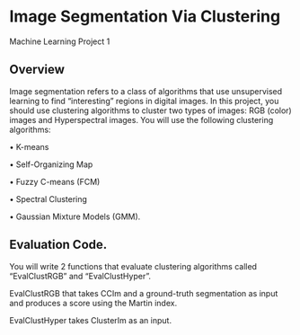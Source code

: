 # Image Segmentation Via Clustering
Machine Learning Project 1

## Overview

Image segmentation refers to a class of algorithms that use unsupervised learning to find “interesting” regions in digital images. In this project, you should use clustering algorithms to cluster two types of images: RGB (color) images and Hyperspectral images. You will use the following clustering algorithms:

• K-means

• Self-Organizing Map

• Fuzzy C-means (FCM)

• Spectral Clustering

• Gaussian Mixture Models (GMM).


## Evaluation Code. 

You will write 2 functions that evaluate clustering algorithms called “EvalClustRGB” and “EvalClustHyper”. 

EvalClustRGB that takes CCIm and a ground-truth segmentation as input and produces a score using the Martin index. 

EvalClustHyper takes ClusterIm as an input.
